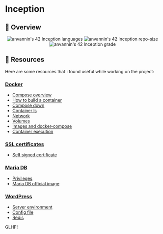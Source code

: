 # Inception

## 📖 Overview

<p align="center">
	<img alt="anvannin's 42 Inception languages" src="https://img.shields.io/github/languages/top/star-child-0/inception?color=red">
	<img alt="anvannin's 42 Inception repo-size" src="https://img.shields.io/github/repo-size/star-child-0/inception?color=green">
	<img alt="anvannin's 42 Inception grade" src="https://img.shields.io/badge/Firenze-%25-success?style-fleat&logo=42">
</p>


## 🔖 Resources

Here are some resources that i found useful while working on the project:

### [Docker](https://www.docker.com/)
- [Compose overview](https://docs.docker.com/compose/reference/)
- [How to build a container](https://docs.docker.com/compose/compose-file/build/)
- [Compose down](https://docs.docker.com/reference/cli/docker/compose/down/)
- [Container ls](https://docs.docker.com/reference/cli/docker/container/ls/)
- [Network](https://docs.docker.com/network/)
- [Volumes](https://docs.docker.com/storage/volumes/)
- [Images and docker-compose](https://dockerlabs.collabnix.com/beginners/difference-compose-dockerfile.html)
- [Container execution](https://docs.docker.com/reference/cli/docker/container/exec/)

### [SSL certificates](https://www.cloudflare.com/learning/ssl/what-is-an-ssl-certificate/)
- [Self signed certificate](https://www.virtuozzo.com/application-platform-docs/self-signed-ssl/)

### [Maria DB](https://mariadb.org/about/)
- [Privileges](https://phoenixnap.com/kb/how-to-create-mariadb-user-grant-privileges)
- [Maria DB official image](https://hub.docker.com/_/mariadb)

### [WordPress](https://wordpress.com/)
- [Server environment](https://make.wordpress.org/hosting/handbook/server-environment/#php-extensions)
- [Config file](https://developer.wordpress.org/apis/wp-config-php/)
- [Redis](https://wordpress.org/plugins/redis-cache/#description)

GLHF!
